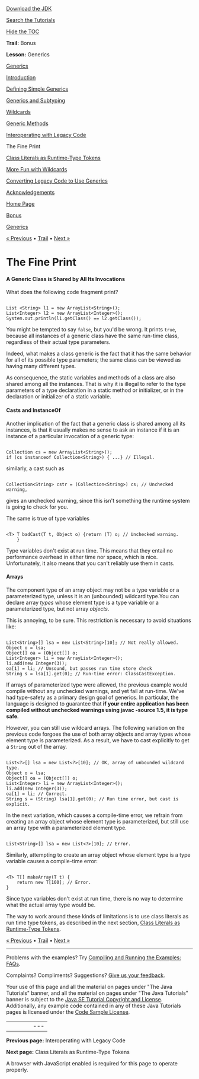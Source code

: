 [Download
the JDK](http://java.sun.com/javase/6/download.jsp)
  
[Search the
Tutorials](../../search.html)
  
[Hide the TOC](javascript:toggleLeft())

**Trail:** Bonus
  
**Lesson:** Generics

[Generics](index.html)

[Introduction](intro.html)

[Defining Simple Generics](simple.html)

[Generics and Subtyping](subtype.html)

[Wildcards](wildcards.html)

[Generic Methods](methods.html)

[Interoperating with Legacy Code](legacy.html)

The Fine Print

[Class Literals as Runtime-Type Tokens](literals.html)

[More Fun with Wildcards](morefun.html)

[Converting Legacy Code to Use Generics](convert.html)

[Acknowledgements](acknowledgements.html)

[Home Page](../../index.html)
>
[Bonus](../index.html)
>
[Generics](index.html)

[« Previous](legacy.html) • [Trail](../TOC.html) • [Next »](literals.html)

# The Fine Print

#### A Generic Class is Shared by All Its Invocations

What does the following code fragment print?

```

List <String> l1 = new ArrayList<String>();
List<Integer> l2 = new ArrayList<Integer>();
System.out.println(l1.getClass() == l2.getClass());

```

You might be tempted to say `false`, but you'd be wrong. It prints
`true`, because all instances of a generic class have the same
run-time class, regardless of their actual type parameters.

Indeed, what makes a class generic is the fact that it has the same behavior
for all of its possible type parameters; the same class can be viewed as
having many different types.

As consequence, the static variables and methods of a class are also
shared among all the instances. That is why it is illegal to refer to
the type parameters of a type declaration in a static method or initializer,
or in the declaration or initializer of a static variable.

#### Casts and InstanceOf

Another implication of the fact that a generic class is shared among all its
instances, is that it usually makes no sense to ask an instance if it is
an instance of a particular invocation of a generic type:

```

Collection cs = new ArrayList<String>();
if (cs instanceof Collection<String>) { ...} // Illegal.

```

similarly, a cast such as

```

Collection<String> cstr = (Collection<String>) cs; // Unchecked warning,

```

gives an unchecked warning, since this isn't something the runtime system is
going to check for you.

The same is true of type variables

```

<T> T badCast(T t, Object o) {return (T) o; // Unchecked warning. 
    }

```

Type variables don't exist at run time. This means that they entail no
performance overhead in either time nor space, which is nice. Unfortunately,
it also means that you can't reliably use them in casts.

#### Arrays

The component type of an array object may not be a type variable or a parameterized type, unless
it is an (unbounded) wildcard type.You can declare array *types* whose
element type is a type variable or a parameterized type, but not array *objects*.

This is annoying, to be sure. This restriction is necessary to avoid
situations like:

```

List<String>[] lsa = new List<String>[10]; // Not really allowed.
Object o = lsa;
Object[] oa = (Object[]) o;
List<Integer> li = new ArrayList<Integer>();
li.add(new Integer(3));
oa[1] = li; // Unsound, but passes run time store check 
String s = lsa[1].get(0); // Run-time error: ClassCastException.

```

If arrays of parameterized type were allowed, the previous example would compile
without any unchecked warnings, and yet fail at run-time. We've had type-safety
as a primary design goal of generics. In particular, the language is
designed to guarantee
that **if your entire application
has been compiled without unchecked warnings using javac -source 1.5,
it is type safe**.

However, you can still use wildcard arrays. The following
variation on the previous code forgoes the use of both array objects
and array types whose element type is parameterized. As a result,
we have to cast explicitly to get a `String` out of the array.

```

List<?>[] lsa = new List<?>[10]; // OK, array of unbounded wildcard type.
Object o = lsa;
Object[] oa = (Object[]) o;
List<Integer> li = new ArrayList<Integer>();
li.add(new Integer(3));
oa[1] = li; // Correct.
String s = (String) lsa[1].get(0); // Run time error, but cast is explicit.

```

In the next variation, which causes a compile-time error,
we refrain from creating an array object
whose element type is parameterized, but still use an array type
with a parameterized element type.

```

List<String>[] lsa = new List<?>[10]; // Error.

```

Similarly, attempting to create an array object whose element
type is a type variable causes a compile-time error:

```

<T> T[] makeArray(T t) {
    return new T[100]; // Error.
}

```

Since type variables
don't exist at run time, there is no way to determine what the actual
array type would be.

The way to work around these kinds of limitations is to use class literals
as run time type tokens, as described in the next section,
[Class Literals as Runtime-Type Tokens](literals.html).

[« Previous](legacy.html)
•
[Trail](../TOC.html)
•
[Next »](literals.html)

---

Problems with the examples? Try [Compiling and Running
the Examples: FAQs](../../information/run-examples.html).
  
Complaints? Compliments? Suggestions? [Give
us your feedback](http://download.oracle.com/javase/feedback.html).

Your use of this page and all the material on pages under "The Java Tutorials" banner,
and all the material on pages under "The Java Tutorials" banner is subject to the [Java SE Tutorial Copyright
and License](../../information/license.html).
Additionally, any example code contained in any of these Java
Tutorials pages is licensed under the
[Code
Sample License](http://developers.sun.com/license/berkeley_license.html).

|  |  |  |  |  |
| --- | --- | --- | --- | --- |
| |  |  | | --- | --- | | duke image | Oracle logo | | [About Oracle](http://www.oracle.com/us/corporate/index.html) | [Oracle Technology Network](http://www.oracle.com/technology/index.html) | [Terms of Service](https://www.samplecode.oracle.com/servlets/CompulsoryClickThrough?type=TermsOfService) | Copyright © 1995, 2011 Oracle and/or its affiliates. All rights reserved. |

**Previous page:** Interoperating with Legacy Code
  
**Next page:** Class Literals as Runtime-Type Tokens




A browser with JavaScript enabled is required for this page to operate properly.